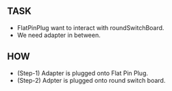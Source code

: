 ## TASK
  - FlatPinPlug want to interact with roundSwitchBoard.
  - We need adapter in between.
  
## HOW
   - (Step-1) Adapter is plugged onto Flat Pin Plug.
   - (Step-2) Adpter is plugged onto round switch board.
  
